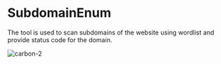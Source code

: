 # SubdomainEnum
The tool is used to scan subdomains of the website using wordlist and provide status code for the domain.

![carbon-2](https://user-images.githubusercontent.com/65725747/82876258-2087dc80-9f56-11ea-9cda-82dbf6e56a31.png)
